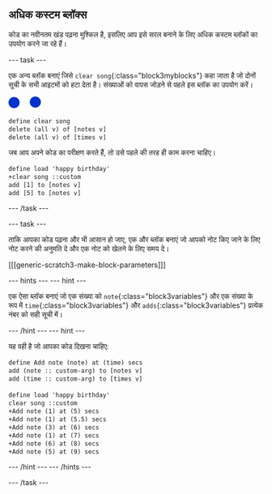 ## अधिक कस्टम ब्लॉक्स

कोड का नवीनतम खंड पढ़ना मुश्किल है, इसलिए आप इसे सरल बनाने के लिए अधिक कस्टम ब्लॉकों का उपयोग करने जा रहे हैं।

\--- task \---

एक अन्य ब्लॉक बनाएं जिसे `clear song`{:class="block3myblocks"} कहा जाता है जो दोनों सूची के सभी आइटमों को हटा देता है। संख्याओं को वापस जोड़ने से पहले इस ब्लॉक का उपयोग करें।

![नोट स्प्राइट](images/note-sprite.png)

```blocks3
define clear song
delete (all v) of [notes v]
delete (all v) of [times v]
```

जब आप अपने कोड का परीक्षण करते हैं, तो उसे पहले की तरह ही काम करना चाहिए।

```blocks3
define load 'happy birthday'
+clear song ::custom
add [1] to [notes v]
add [5] to [notes v]
```

\--- /task \---

\--- task \---

ताकि आपका कोड पढ़ना और भी आसान हो जाए, एक और ब्लॉक बनाएं जो आपको नोट किए जाने के लिए नोट करने की अनुमति दे और एक नोट को खेलने के लिए समय दे।

[[[generic-scratch3-make-block-parameters]]]

\--- hints \--- \--- hint \---

एक ऐसा ब्लॉक बनाएं जो एक संख्या को `note`{:class="block3variables"} और एक संख्या के रूप में `time`{:class="block3variables"} और `adds`{:class="block3variables"} प्रत्येक नंबर को सही सूची में।

\--- /hint \--- \--- hint \---

यह वही है जो आपका कोड दिखना चाहिए:

```blocks3
define Add note (note) at (time) secs
add (note :: custom-arg) to [notes v]
add (time :: custom-arg) to [times v]

define load 'happy birthday'
clear song ::custom
+Add note (1) at (5) secs
+Add note (1) at (5.5) secs
+Add note (3) at (6) secs
+Add note (1) at (7) secs
+Add note (6) at (8) secs
+Add note (5) at (9) secs
```

\--- /hint \--- \--- /hints \---

\--- /task \---